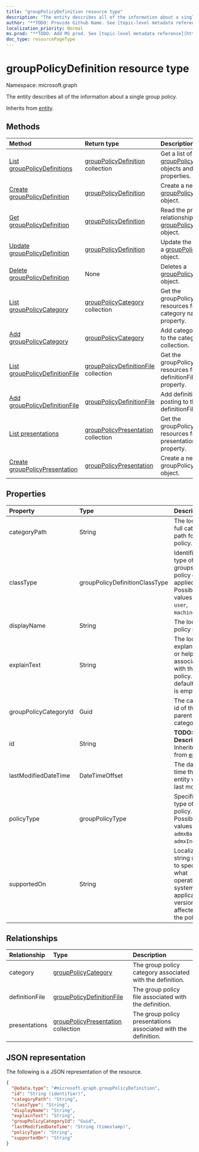 ```yaml
---
title: "groupPolicyDefinition resource type"
description: "The entity describes all of the information about a single group policy."
author: "**TODO: Provide Github Name. See [topic-level metadata reference](https://msgo.azurewebsites.net/add/document/guidelines/metadata.html#topic-level-metadata)**"
localization_priority: Normal
ms.prod: "**TODO: Add MS prod. See [topic-level metadata reference](https://msgo.azurewebsites.net/add/document/guidelines/metadata.html#topic-level-metadata)**"
doc_type: resourcePageType
---
```


# groupPolicyDefinition resource type

Namespace: microsoft.graph



The entity describes all of the information about a single group policy.


Inherits from [entity](../resources/entity.md).

## Methods
|Method|Return type|Description|
|:---|:---|:---|
|[List groupPolicyDefinitions](../api/grouppolicydefinition-list.md)|[groupPolicyDefinition](../resources/grouppolicydefinition.md) collection|Get a list of the [groupPolicyDefinition](../resources/grouppolicydefinition.md) objects and their properties.|
|[Create groupPolicyDefinition](../api/grouppolicydefinition-create.md)|[groupPolicyDefinition](../resources/grouppolicydefinition.md)|Create a new [groupPolicyDefinition](../resources/grouppolicydefinition.md) object.|
|[Get groupPolicyDefinition](../api/grouppolicydefinition-get.md)|[groupPolicyDefinition](../resources/grouppolicydefinition.md)|Read the properties and relationships of a [groupPolicyDefinition](../resources/grouppolicydefinition.md) object.|
|[Update groupPolicyDefinition](../api/grouppolicydefinition-update.md)|[groupPolicyDefinition](../resources/grouppolicydefinition.md)|Update the properties of a [groupPolicyDefinition](../resources/grouppolicydefinition.md) object.|
|[Delete groupPolicyDefinition](../api/grouppolicydefinition-delete.md)|None|Deletes a [groupPolicyDefinition](../resources/grouppolicydefinition.md) object.|
|[List groupPolicyCategory](../api/grouppolicydefinition-list-category.md)|[groupPolicyCategory](../resources/grouppolicycategory.md) collection|Get the groupPolicyCategory resources from the category navigation property.|
|[Add groupPolicyCategory](../api/grouppolicydefinition-post-category.md)|[groupPolicyCategory](../resources/grouppolicycategory.md)|Add category by posting to the category collection.|
|[List groupPolicyDefinitionFile](../api/grouppolicydefinition-list-definitionfile.md)|[groupPolicyDefinitionFile](../resources/grouppolicydefinitionfile.md) collection|Get the groupPolicyDefinitionFile resources from the definitionFile navigation property.|
|[Add groupPolicyDefinitionFile](../api/grouppolicydefinition-post-definitionfile.md)|[groupPolicyDefinitionFile](../resources/grouppolicydefinitionfile.md)|Add definitionFile by posting to the definitionFile collection.|
|[List presentations](../api/grouppolicydefinition-list-presentations.md)|[groupPolicyPresentation](../resources/grouppolicypresentation.md) collection|Get the groupPolicyPresentation resources from the presentations navigation property.|
|[Create groupPolicyPresentation](../api/grouppolicydefinition-post-presentations.md)|[groupPolicyPresentation](../resources/grouppolicypresentation.md)|Create a new groupPolicyPresentation object.|

## Properties
|Property|Type|Description|
|:---|:---|:---|
|categoryPath|String|The localized full category path for the policy.|
|classType|groupPolicyDefinitionClassType|Identifies the type of groups the policy can be applied to. Possible values are: `user`, `machine`.|
|displayName|String|The localized policy name.|
|explainText|String|The localized explanation or help text associated with the policy. The default value is empty.|
|groupPolicyCategoryId|Guid|The category id of the parent category|
|id|String|**TODO: Add Description** Inherited from [entity](../resources/entity.md)|
|lastModifiedDateTime|DateTimeOffset|The date and time the entity was last modified.|
|policyType|groupPolicyType|Specifies the type of group policy. Possible values are: `admxBacked`, `admxIngested`.|
|supportedOn|String|Localized string used to specify what operating system or application version is affected by the policy.|

## Relationships
|Relationship|Type|Description|
|:---|:---|:---|
|category|[groupPolicyCategory](../resources/grouppolicycategory.md)|The group policy category associated with the definition.|
|definitionFile|[groupPolicyDefinitionFile](../resources/grouppolicydefinitionfile.md)|The group policy file associated with the definition.|
|presentations|[groupPolicyPresentation](../resources/grouppolicypresentation.md) collection|The group policy presentations associated with the definition.|

## JSON representation
The following is a JSON representation of the resource.
<!-- {
  "blockType": "resource",
  "keyProperty": "id",
  "@odata.type": "microsoft.graph.groupPolicyDefinition",
  "baseType": "microsoft.graph.entity",
  "openType": false
}
-->
``` json
{
  "@odata.type": "#microsoft.graph.groupPolicyDefinition",
  "id": "String (identifier)",
  "categoryPath": "String",
  "classType": "String",
  "displayName": "String",
  "explainText": "String",
  "groupPolicyCategoryId": "Guid",
  "lastModifiedDateTime": "String (timestamp)",
  "policyType": "String",
  "supportedOn": "String"
}
```

